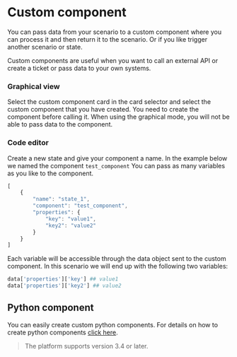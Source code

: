 # Custom component

You can pass data from your scenario to a custom component where you can process it and then return it to the scenario. Or if you like trigger another scenario or state.

Custom components are useful when you want to call an external API or create a ticket or pass data to your own systems.

### Graphical view

Select the custom component card in the card selector and select the custom component that you have created. You need to create the component before calling it. When using the graphical mode, you will not be able to pass data to the component.

### Code editor

Create a new state and give your component a name. In the example below we named the component `test_component` You can pass as many variables as you like to the component.

```javascript
[
    {
        "name": "state_1",
        "component": "test_component",
        "properties": {
            "key": "value1",
            "key2": "value2"
        }
    }
]
```

Each variable will be accessible through the data object sent to the custom component. In this scenario we will end up with the following two variables:

```python
data['properties']['key'] ## value1
data['properties']['key2'] ## value2
```

## Python component

You can easily create custom python components. For details on how to create python components [click here](https://ebbot.gitbook.io/ebbot-docs/python-components).

> The platform supports version 3.4 or later.

